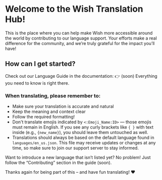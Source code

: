 # Welcome to the Wish Translation Hub!

This is the place where you can help make Wish more accessible around the world by contributing to our language support. Your efforts make a real difference for the community, and we’re truly grateful for the impact you’ll have!

## How can I get started?
Check out our Language Guide in the documentation:
👉 (soon)
Everything you need to know is right there.

### When translating, please remember to:
- Make sure your translation is accurate and natural
- Keep the meaning and context clear
- Follow the required formatting!
- Don't translate emojis indicated by `<:Emoji_Name:ID>` — those emojis must remain in English. If you see any curly brackets like `{ }` with text inside (e.g., `{new_name}`), you should leave them untouched as well.
- Translations should always be based on the default language found in `languages/en_us.json`. This file may receive updates or changes at any time, so make sure to join our support server to stay informed. 

Want to introduce a new language that isn’t listed yet? No problem! Just follow the “Contributing” section in the guide (soon).

Thanks again for being part of this – and have fun translating! ❤️
